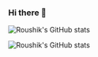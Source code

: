 ### Hi there 👋

![Roushik's GitHub stats](https://github-readme-stats-theta-six-88.vercel.app/api?username=roushikk&show_icons=true&theme=midnight-purple&count_private=true)

![Roushik's GitHub stats](https://github-readme-stats-theta-six-88.vercel.app/api/top-langs/?username=roushikk&theme=midnight-purple&layout=compact)
